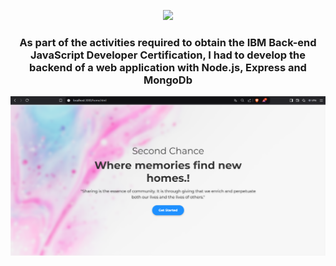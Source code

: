 <p align="center">
  <a href="https://github.com/DenverCoder1/readme-typing-svg"><img src="https://readme-typing-svg.herokuapp.com?font=Time+New+Roman&color=cyan&size=25&center=true&vCenter=true&width=600&height=100&lines=Second Chance+..&hearts;++;Programador+de+Python;Me+gusta+la+Inteligencia+Artificial;La+vision+por+computadora;Y+crear+proyectos+open+source."></a>
</p>
<h3 align="center"><b>As part of the activities required to obtain the IBM Back-end JavaScript Developer Certification, I had to develop the backend of a web application with Node.js, Express and MongoDb</b></h3>
<!--  -->

![VISION E INTELIGENCIA ARTIFICIAL](https://github.com/alejandro99apple/backend-nodejs-capstone/blob/main/landing%20page.png)


